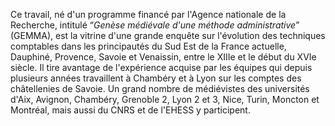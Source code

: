 Ce travail, né d'un programme financé par l'Agence nationale de la Recherche, intitulé “_Genèse médiévale d'une méthode administrative_” (GEMMA), est la vitrine d'une grande enquête sur l'évolution des techniques comptables dans les principautés du Sud Est de la France actuelle, Dauphiné, Provence, Savoie et Venaissin, entre le XIIIe et le début du XVIe siècle. Il tire avantage de l'expérience acquise par les équipes qui depuis plusieurs années travaillent à Chambéry et à Lyon sur les comptes des châtellenies de Savoie. Un grand nombre de médiévistes des universités d'Aix, Avignon, Chambéry, Grenoble 2, Lyon 2 et 3, Nice, Turin, Moncton et Montréal, mais aussi du CNRS et de l'EHESS y participent.
